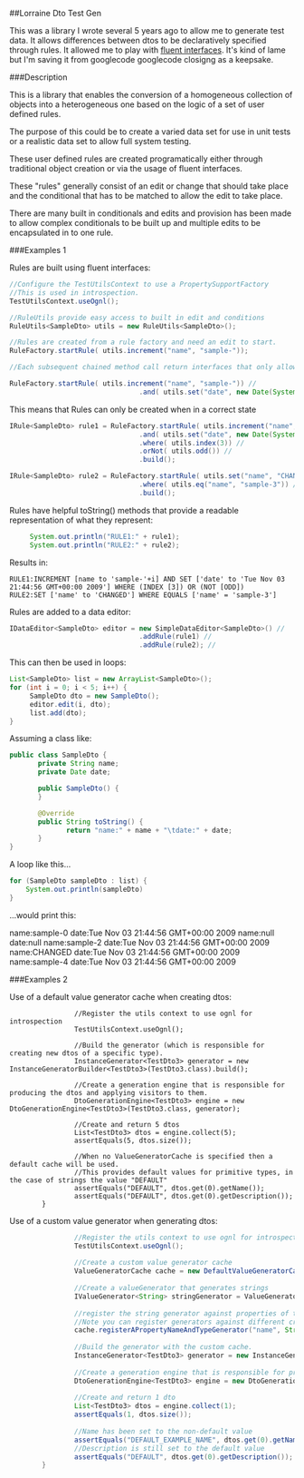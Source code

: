 ##Lorraine Dto Test Gen

This was a library I wrote several 5 years ago to allow me to generate test data. It allows differences between dtos to be declaratively specified through rules.
It allowed me to play with [fluent interfaces](http://martinfowler.com/bliki/FluentInterface.html). It's kind of lame but I'm saving it from googlecode googlecode closigng as a keepsake.  

###Description

This is a library that enables the conversion of a homogeneous collection of objects into a heterogeneous one based on the logic of a set of user defined rules.

The purpose of this could be to create a varied data set for use in unit tests or a realistic data set to allow full system testing.

These user defined rules are created programatically either through traditional object creation or via the usage of fluent interfaces.

These "rules" generally consist of an edit or change that should take place and the conditional that has to be matched to allow the edit to take place.

There are many built in conditionals and edits and provision has been made to allow complex conditionals to be built up and multiple edits to be encapsulated in to one rule.

###Examples 1

Rules are built using fluent interfaces:

```java
//Configure the TestUtilsContext to use a PropertySupportFactory
//This is used in introspection.
TestUtilsContext.useOgnl();

//RuleUtils provide easy access to built in edit and conditions
RuleUtils<SampleDto> utils = new RuleUtils<SampleDto>();

//Rules are created from a rule factory and need an edit to start. 
RuleFactory.startRule( utils.increment("name", "sample-"));

//Each subsequent chained method call return interfaces that only allows the writer to //call methods in the correct order.

RuleFactory.startRule( utils.increment("name", "sample-")) // 
                                .and( utils.set("date", new Date(System.currentTimeMillis())));
```

This means that Rules can only be created when in a correct state

```java
IRule<SampleDto> rule1 = RuleFactory.startRule( utils.increment("name", "sample-")) //
                                .and( utils.set("date", new Date(System.currentTimeMillis()))) //
                                .where( utils.index(3)) //
                                .orNot( utils.odd()) //
                                .build();

IRule<SampleDto> rule2 = RuleFactory.startRule( utils.set("name", "CHANGED")) //
                                .where( utils.eq("name", "sample-3")) //
                                .build();
```

Rules have helpful toString() methods that provide a readable representation of what they represent:

```java
     System.out.println("RULE1:" + rule1);
     System.out.println("RULE2:" + rule2);
```

Results in:

    RULE1:INCREMENT [name to 'sample-'+i] AND SET ['date' to 'Tue Nov 03 21:44:56 GMT+00:00 2009'] WHERE (INDEX [3]) OR (NOT [ODD]) 
    RULE2:SET ['name' to 'CHANGED'] WHERE EQUALS ['name' = 'sample-3']


Rules are added to a data editor:

```java
IDataEditor<SampleDto> editor = new SimpleDataEditor<SampleDto>() //
                                .addRule(rule1) //
                                .addRule(rule2); //
```

This can then be used in loops:

```java
List<SampleDto> list = new ArrayList<SampleDto>();
for (int i = 0; i < 5; i++) {
     SampleDto dto = new SampleDto();
     editor.edit(i, dto);
     list.add(dto);
}
```

Assuming a class like:

```java
public class SampleDto {
       private String name;
       private Date date;

       public SampleDto() {
       }

       @Override
       public String toString() {
              return "name:" + name + "\tdate:" + date;
       }
}
```

A loop like this...

```java
for (SampleDto sampleDto : list) {
    System.out.println(sampleDto)
}
```

...would print this:

   name:sample-0	  date:Tue Nov 03 21:44:56 GMT+00:00 2009
   name:null	      date:null
   name:sample-2	  date:Tue Nov 03 21:44:56 GMT+00:00 2009
   name:CHANGED	      date:Tue Nov 03 21:44:56 GMT+00:00 2009
   name:sample-4	  date:Tue Nov 03 21:44:56 GMT+00:00 2009

###Examples 2

Use of a default value generator cache when creating dtos:

```
                //Register the utils context to use ognl for introspection
                TestUtilsContext.useOgnl();
                
                //Build the generator (which is responsible for creating new dtos of a specific type).
                InstanceGenerator<TestDto3> generator = new InstanceGeneratorBuilder<TestDto3>(TestDto3.class).build();
                
                //Create a generation engine that is responsible for producing the dtos and applying visitors to them.
                DtoGenerationEngine<TestDto3> engine = new DtoGenerationEngine<TestDto3>(TestDto3.class, generator);
                
                //Create and return 5 dtos
                List<TestDto3> dtos = engine.collect(5);
                assertEquals(5, dtos.size());
                
                //When no ValueGeneratorCache is specified then a default cache will be used.
                //This provides default values for primitive types, in the case of strings the value "DEFAULT"
                assertEquals("DEFAULT", dtos.get(0).getName());
                assertEquals("DEFAULT", dtos.get(0).getDescription());
        }
```

Use of a custom value generator when generating dtos:

```java
                //Register the utils context to use ognl for introspection
                TestUtilsContext.useOgnl();
                
                //Create a custom value generator cache
                ValueGeneratorCache cache = new DefaultValueGeneratorCache(); //
                
                //Create a valueGenerator that generates strings
                IValueGenerator<String> stringGenerator = ValueGeneratorFactory.createStringGenerator("DEFAULT_EXAMPLE_NAME");
                
                //register the string generator against properties of type string called name.
                //Note you can register generators against different criteria (See ValueGeneratorCache.java) 
                cache.registerAPropertyNameAndTypeGenerator("name", String.class, stringGenerator);
                
                //Build the generator with the custom cache.
                InstanceGenerator<TestDto3> generator = new InstanceGeneratorBuilder<TestDto3>(TestDto3.class, cache).build();
                
                //Create a generation engine that is responsible for producing the dtos and applying visitors to them.
                DtoGenerationEngine<TestDto3> engine = new DtoGenerationEngine<TestDto3>(TestDto3.class, generator);
                
                //Create and return 1 dto
                List<TestDto3> dtos = engine.collect(1);
                assertEquals(1, dtos.size());
                
                //Name has been set to the non-default value
                assertEquals("DEFAULT_EXAMPLE_NAME", dtos.get(0).getName());
                //Description is still set to the default value
                assertEquals("DEFAULT", dtos.get(0).getDescription());
        }
```

